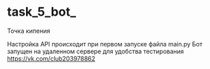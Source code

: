 # task_5_bot_
Точка кипения

Настройка API происходит при первом запуске файла main.py
Бот запущен на удаленном сервере для удобства тестирования
https://vk.com/club203978862
